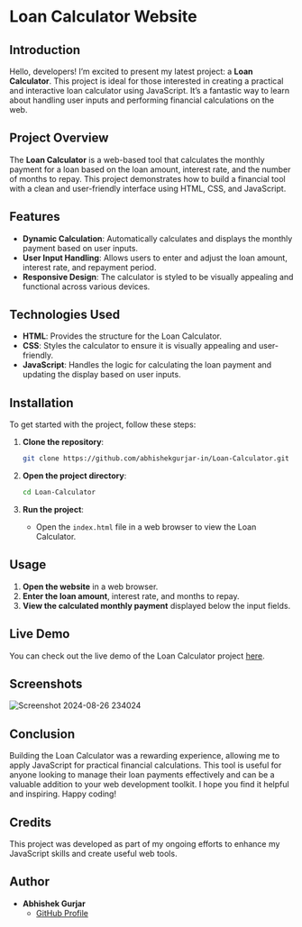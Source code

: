 # Loan Calculator Website
## Introduction

Hello, developers! I’m excited to present my latest project: a **Loan Calculator**. This project is ideal for those interested in creating a practical and interactive loan calculator using JavaScript. It’s a fantastic way to learn about handling user inputs and performing financial calculations on the web.

## Project Overview

The **Loan Calculator** is a web-based tool that calculates the monthly payment for a loan based on the loan amount, interest rate, and the number of months to repay. This project demonstrates how to build a financial tool with a clean and user-friendly interface using HTML, CSS, and JavaScript.

## Features

- **Dynamic Calculation**: Automatically calculates and displays the monthly payment based on user inputs.
- **User Input Handling**: Allows users to enter and adjust the loan amount, interest rate, and repayment period.
- **Responsive Design**: The calculator is styled to be visually appealing and functional across various devices.

## Technologies Used

- **HTML**: Provides the structure for the Loan Calculator.
- **CSS**: Styles the calculator to ensure it is visually appealing and user-friendly.
- **JavaScript**: Handles the logic for calculating the loan payment and updating the display based on user inputs.

## Installation

To get started with the project, follow these steps:

1. **Clone the repository**:
    ```bash
    git clone https://github.com/abhishekgurjar-in/Loan-Calculator.git
    ```

2. **Open the project directory**:
    ```bash
    cd Loan-Calculator
    ```

3. **Run the project**:
    - Open the `index.html` file in a web browser to view the Loan Calculator.

## Usage

1. **Open the website** in a web browser.
2. **Enter the loan amount**, interest rate, and months to repay.
3. **View the calculated monthly payment** displayed below the input fields.



## Live Demo

You can check out the live demo of the Loan Calculator project [here](https://abhishekgurjar-in.github.io/Loan-Calculator/).
## Screenshots
![Screenshot 2024-08-26 234024](https://github.com/user-attachments/assets/970577b0-ebd6-4282-a137-65a3909ed6e7)

## Conclusion

Building the Loan Calculator was a rewarding experience, allowing me to apply JavaScript for practical financial calculations. This tool is useful for anyone looking to manage their loan payments effectively and can be a valuable addition to your web development toolkit. I hope you find it helpful and inspiring. Happy coding!

## Credits

This project was developed as part of my ongoing efforts to enhance my JavaScript skills and create useful web tools.

## Author

- **Abhishek Gurjar**
  - [GitHub Profile](https://github.com/abhishekgurjar-in)

